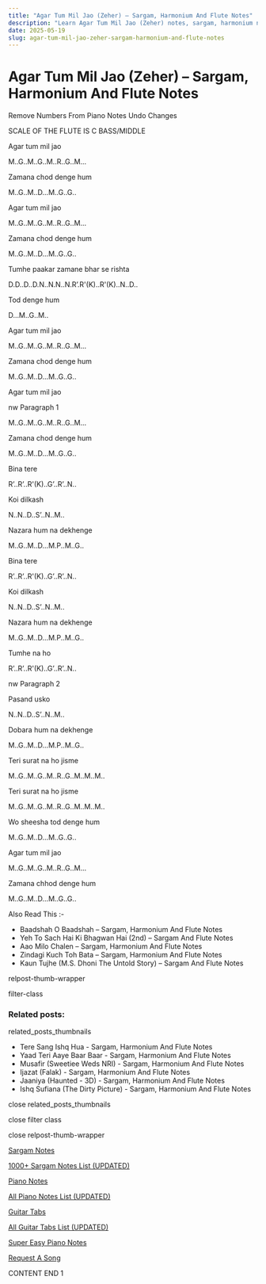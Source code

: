 ```yaml
---
title: "Agar Tum Mil Jao (Zeher) – Sargam, Harmonium And Flute Notes"
description: "Learn Agar Tum Mil Jao (Zeher) notes, sargam, harmonium notations and flute notes. Easy step-by-step tutorial for beginners."
date: 2025-05-19
slug: agar-tum-mil-jao-zeher-sargam-harmonium-and-flute-notes
---
```


# Agar Tum Mil Jao (Zeher) – Sargam, Harmonium And Flute Notes

Remove Numbers From Piano Notes
Undo Changes

SCALE OF THE FLUTE IS C BASS/MIDDLE

Agar tum mil jao

M..G..M..G..M..R..G..M…

Zamana chod denge hum

M..G..M..D…M..G..G..

Agar tum mil jao

M..G..M..G..M..R..G..M…

Zamana chod denge hum

M..G..M..D…M..G..G..

Tumhe paakar zamane bhar se rishta

D.D..D..D.N..N.N..N.R’.R'(K)..R'(K)..N..D..

Tod denge hum

D…M..G..M..

Agar tum mil jao

M..G..M..G..M..R..G..M…

Zamana chod denge hum

M..G..M..D…M..G..G..

Agar tum mil jao

nw Paragraph 1

M..G..M..G..M..R..G..M…

Zamana chod denge hum

M..G..M..D…M..G..G..

Bina tere

R’..R’..R'(K)..G’..R’..N..

Koi dilkash

N..N..D..S’..N..M..

Nazara hum na dekhenge

M..G..M..D…M.P..M..G..

Bina tere

R’..R’..R'(K)..G’..R’..N..

Koi dilkash

N..N..D..S’..N..M..

Nazara hum na dekhenge

M..G..M..D…M.P..M..G..

Tumhe na ho

R’..R’..R'(K)..G’..R’..N..

nw Paragraph 2

Pasand usko

N..N..D..S’..N..M..

Dobara hum na dekhenge

M..G..M..D…M.P..M..G..

Teri surat na ho jisme

M..G..M..G..M..R..G..M..M..M..

Teri surat na ho jisme

M..G..M..G..M..R..G..M..M..M..

Wo sheesha tod denge hum

M..G..M..D…M..G..G..

Agar tum mil jao

M..G..M..G..M..R..G..M…

Zamana chhod denge hum

M..G..M..D…M..G..G..

Also Read This :-

* Baadshah O Baadshah – Sargam, Harmonium And Flute Notes
* Yeh To Sach Hai Ki Bhagwan Hai (2nd) – Sargam And Flute Notes
* Aao Milo Chalen – Sargam, Harmonium And Flute Notes
* Zindagi Kuch Toh Bata – Sargam, Harmonium And Flute Notes
* Kaun Tujhe (M.S. Dhoni The Untold Story) – Sargam And Flute Notes

relpost-thumb-wrapper

filter-class

### Related posts:

related_posts_thumbnails

* Tere Sang Ishq Hua - Sargam, Harmonium And Flute Notes
* Yaad Teri Aaye Baar Baar - Sargam, Harmonium And Flute Notes
* Musafir (Sweetiee Weds NRI) - Sargam, Harmonium And Flute Notes
* Ijazat (Falak) - Sargam, Harmonium And Flute Notes
* Jaaniya (Haunted - 3D) - Sargam, Harmonium And Flute Notes
* Ishq Sufiana (The Dirty Picture) - Sargam, Harmonium And Flute Notes

close related_posts_thumbnails

close filter class

close relpost-thumb-wrapper

[Sargam Notes](https://www.notationsworld.com/sargam-notes.html)

[1000+ Sargam Notes List (UPDATED)](https://www.notationsworld.com/all-songs-list-sargam-notes.html)

[Piano Notes](https://www.notationsworld.com/piano-notes.html)

[All Piano Notes List (UPDATED)](https://www.notationsworld.com/all-songs-list-piano-notes.html)

[Guitar Tabs](https://www.notationsworld.com/guitar-tabs.html)

[All Guitar Tabs List (UPDATED)](https://www.notationsworld.com/all-songs-list-guitar-tabs.html)

[Super Easy Piano Notes](https://studywall.in/)

[Request A Song](https://www.notationsworld.com/request-a-song.html)

CONTENT END 1

